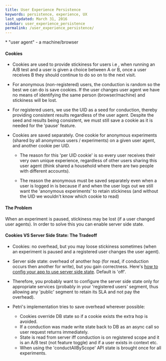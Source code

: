 ```yaml
---
title: User Experience Persistence
keywords: persistence, experience, UX
last_updated: March 31, 2016
sidebar: user_experience_persistence
permalink: /user_experience_persistence/
---
```


\* "user agent" - a machine/browser

#### Cookies
  - Cookies are used to provide stickiness for users
i.e , when running an A/B test and a user is given a choice between A or B, once a user receives B they should continue to do so on to the next visit.

  - For anonymous (non-registered) users, the conduction is random so the best we can do is save cookies.
If the user changes user agent we have no means of identifying the same person (browser/machine) and stickiness will be lost.

  - For registered users, we use the UID as a seed for conduction, thereby providing consistent results regardless of the user agent.
Despite the seed and results being consistent, we must still save a cookie as it is needed for the 'pause' feature.

  - Cookies are saved separately.
One cookie for anonymous experiments (shared by all anonymous users / experiments) on a given user agent, and another cookie per UID. 
    - The reason for this 'per UID cookie' is so every user receives their very own unique experience, regardless of other users sharing this user agent (think shared a household where there are two people with different accounts).

    - The reason the anonymous must be saved separately even when a user is logged in is because if and when the user logs out we still want the 'anonymous experiments' to retain stickiness (and without the UID we wouldn't know which cookie to read)


#### The Problem
When an experiment is paused, stickiness may be lost (if a user changed user agents).
In order to solve this you can enable server side state.

#### Cookies VS Server Side State: The Tradeoff
  - Cookies: no overhead, but you may loose stickiness sometimes (when an experiment is paused and a registered user changes the user agent).
  - Server side state: overhead of another hop (for read, if conduction occurs then another for write), but you gain correctness. Here's [how to config your app to use server side state]({{site.data.urls.integrating_petri_into_your_app.url}}). Default is 'off'.

  - Therefore, you probably want to configure the server side state only for appropriate services (probably in your 'registered users' segment, thus allowing any 'public' segment to retain its SLA and not pay the overhead).


  - Petri's implementation tries to save overhead wherever possible:
    - Cookies override DB state so if a cookie exists the extra hop is avoided.
    - If a conduction was made write state back to DB as an async call so user request returns immediately.
    - State is read from server iff conduction is on registered scope and it is an A/B test (not feature toggle) and if a user exists in context etc.
    - When using the 'conductAllByScope' API state is brought once for all experiments.
